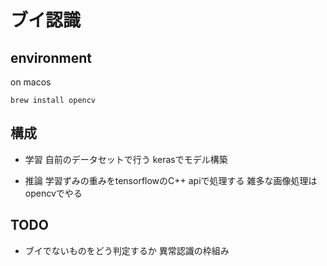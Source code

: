 # ブイ認識

## environment
on macos
```
brew install opencv
```

## 構成
- 学習
    自前のデータセットで行う
    kerasでモデル構築

- 推論
    学習ずみの重みをtensorflowのC++ apiで処理する
    雑多な画像処理はopencvでやる

## TODO
- ブイでないものをどう判定するか
    異常認識の枠組み
